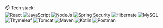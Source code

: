   📫 Tech stack:
  <br>
![React](https://img.shields.io/badge/react-%23ED8B00.svg?style=for-the-badge&logo=react&logoColor=white)
![JavaScript](https://img.shields.io/badge/JavaScript-%236DB33F.svg?style=for-the-badge&logo=JavaScript&logoColor=white)
![NodeJs](https://img.shields.io/badge/NodeJs-%6DB33F.svg?style=for-the-badge&logo=NodeJs&logoColor=white)
![Spring Security](https://img.shields.io/badge/Spring%20Security-6DB33F.svg?style=for-the-badge&logo=Spring-Security&logoColor=white)
![Hibernate](https://img.shields.io/badge/Hibernate-59666C.svg?style=for-the-badge&logo=Hibernate&logoColor=white)
![MySQL](https://img.shields.io/badge/mysql-%2300f.svg?style=for-the-badge&logo=mysql&logoColor=white)
![Thymeleaf](https://img.shields.io/badge/Thymeleaf-%23005C0F.svg?style=for-the-badge&logo=Thymeleaf&logoColor=white)
![Tomcat](https://img.shields.io/badge/Apache%20Tomcat-F8DC75.svg?style=for-the-badge&logo=Apache-Tomcat&logoColor=black)
![Maven](https://img.shields.io/badge/Apache%20Maven-C71A36.svg?style=for-the-badge&logo=Apache-Maven&logoColor=white)
![Kotlin](https://img.shields.io/badge/kotlin-%230095D5.svg?style=for-the-badge&logo=kotlin&logoColor=white)
![Postman](https://img.shields.io/badge/Postman-FF6C37.svg?style=for-the-badge&logo=Postman&logoColor=white)

